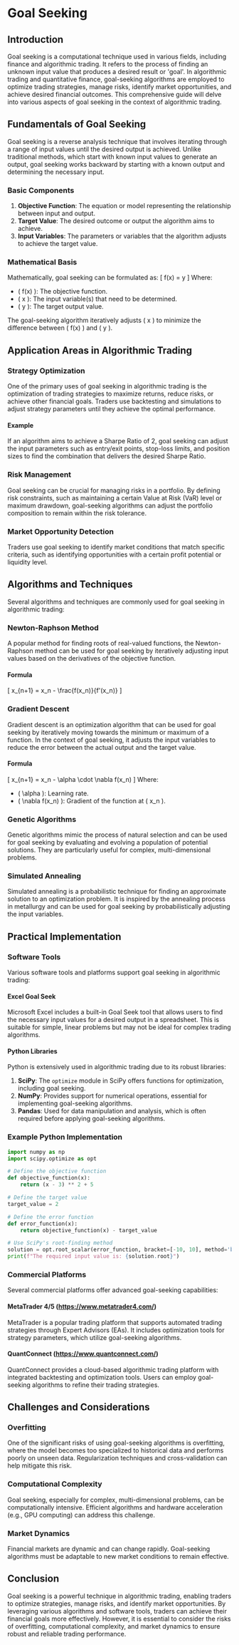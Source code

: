 # Goal Seeking

## Introduction
Goal seeking is a computational technique used in various fields, including finance and algorithmic trading. It refers to the process of finding an unknown input value that produces a desired result or 'goal'. In algorithmic trading and quantitative finance, goal-seeking algorithms are employed to optimize trading strategies, manage risks, identify market opportunities, and achieve desired financial outcomes. This comprehensive guide will delve into various aspects of goal seeking in the context of algorithmic trading.

## Fundamentals of Goal Seeking
Goal seeking is a reverse analysis technique that involves iterating through a range of input values until the desired output is achieved. Unlike traditional methods, which start with known input values to generate an output, goal seeking works backward by starting with a known output and determining the necessary input.

### Basic Components
1. **Objective Function**: The equation or model representing the relationship between input and output.
2. **Target Value**: The desired outcome or output the algorithm aims to achieve.
3. **Input Variables**: The parameters or variables that the algorithm adjusts to achieve the target value.

### Mathematical Basis
Mathematically, goal seeking can be formulated as:
\[ f(x) = y \]
Where:
- \( f(x) \): The objective function.
- \( x \): The input variable(s) that need to be determined.
- \( y \): The target output value.

The goal-seeking algorithm iteratively adjusts \( x \) to minimize the difference between \( f(x) \) and \( y \).

## Application Areas in Algorithmic Trading

### Strategy Optimization
One of the primary uses of goal seeking in algorithmic trading is the optimization of trading strategies to maximize returns, reduce risks, or achieve other financial goals. Traders use backtesting and simulations to adjust strategy parameters until they achieve the optimal performance.

#### Example
If an algorithm aims to achieve a Sharpe Ratio of 2, goal seeking can adjust the input parameters such as entry/exit points, stop-loss limits, and position sizes to find the combination that delivers the desired Sharpe Ratio.

### Risk Management
Goal seeking can be crucial for managing risks in a portfolio. By defining risk constraints, such as maintaining a certain Value at Risk (VaR) level or maximum drawdown, goal-seeking algorithms can adjust the portfolio composition to remain within the risk tolerance.

### Market Opportunity Detection
Traders use goal seeking to identify market conditions that match specific criteria, such as identifying opportunities with a certain profit potential or liquidity level.

## Algorithms and Techniques
Several algorithms and techniques are commonly used for goal seeking in algorithmic trading:

### Newton-Raphson Method
A popular method for finding roots of real-valued functions, the Newton-Raphson method can be used for goal seeking by iteratively adjusting input values based on the derivatives of the objective function.

#### Formula
\[ x_{n+1} = x_n - \frac{f(x_n)}{f'(x_n)} \]

### Gradient Descent
Gradient descent is an optimization algorithm that can be used for goal seeking by iteratively moving towards the minimum or maximum of a function. In the context of goal seeking, it adjusts the input variables to reduce the error between the actual output and the target value.

#### Formula
\[ x_{n+1} = x_n - \alpha \cdot \nabla f(x_n) \]
Where:
- \( \alpha \): Learning rate.
- \( \nabla f(x_n) \): Gradient of the function at \( x_n \).

### Genetic Algorithms
Genetic algorithms mimic the process of natural selection and can be used for goal seeking by evaluating and evolving a population of potential solutions. They are particularly useful for complex, multi-dimensional problems.

### Simulated Annealing
Simulated annealing is a probabilistic technique for finding an approximate solution to an optimization problem. It is inspired by the annealing process in metallurgy and can be used for goal seeking by probabilistically adjusting the input variables.

## Practical Implementation

### Software Tools
Various software tools and platforms support goal seeking in algorithmic trading:

#### Excel Goal Seek
Microsoft Excel includes a built-in Goal Seek tool that allows users to find the necessary input values for a desired output in a spreadsheet. This is suitable for simple, linear problems but may not be ideal for complex trading algorithms.

#### Python Libraries
Python is extensively used in algorithmic trading due to its robust libraries:

1. **SciPy**: The `optimize` module in SciPy offers functions for optimization, including goal seeking.
2. **NumPy**: Provides support for numerical operations, essential for implementing goal-seeking algorithms.
3. **Pandas**: Used for data manipulation and analysis, which is often required before applying goal-seeking algorithms.

### Example Python Implementation
```python
import numpy as np
import scipy.optimize as opt

# Define the objective function
def objective_function(x):
    return (x - 3) ** 2 + 5

# Define the target value
target_value = 2

# Define the error function
def error_function(x):
    return objective_function(x) - target_value

# Use SciPy's root-finding method
solution = opt.root_scalar(error_function, bracket=[-10, 10], method='brentq')
print(f"The required input value is: {solution.root}")
```

### Commercial Platforms
Several commercial platforms offer advanced goal-seeking capabilities:

#### MetaTrader 4/5 (https://www.metatrader4.com/)
MetaTrader is a popular trading platform that supports automated trading strategies through Expert Advisors (EAs). It includes optimization tools for strategy parameters, which utilize goal-seeking algorithms.

#### QuantConnect (https://www.quantconnect.com/)
QuantConnect provides a cloud-based algorithmic trading platform with integrated backtesting and optimization tools. Users can employ goal-seeking algorithms to refine their trading strategies.

## Challenges and Considerations

### Overfitting
One of the significant risks of using goal-seeking algorithms is overfitting, where the model becomes too specialized to historical data and performs poorly on unseen data. Regularization techniques and cross-validation can help mitigate this risk.

### Computational Complexity
Goal seeking, especially for complex, multi-dimensional problems, can be computationally intensive. Efficient algorithms and hardware acceleration (e.g., GPU computing) can address this challenge.

### Market Dynamics
Financial markets are dynamic and can change rapidly. Goal-seeking algorithms must be adaptable to new market conditions to remain effective.

## Conclusion
Goal seeking is a powerful technique in algorithmic trading, enabling traders to optimize strategies, manage risks, and identify market opportunities. By leveraging various algorithms and software tools, traders can achieve their financial goals more effectively. However, it is essential to consider the risks of overfitting, computational complexity, and market dynamics to ensure robust and reliable trading performance.